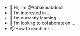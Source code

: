 - 👋 Hi, I’m @Abbakarabdooll
- 👀 I’m interested in ...
- 🌱 I’m currently learning ...
- 💞️ I’m looking to collaborate on ...
- 📫 How to reach me ...

<!---
Abbakarabdooll/Abbakarabdooll is a ✨ special ✨ repository because its `README.md` (this file) appears on your GitHub profile.
You can click the Preview link to take a look at your changes.
--->
